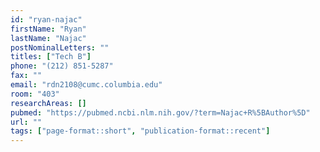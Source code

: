 ```yaml
---
id: "ryan-najac"
firstName: "Ryan"
lastName: "Najac"
postNominalLetters: ""
titles: ["Tech B"]
phone: "(212) 851-5287"
fax: ""
email: "rdn2108@cumc.columbia.edu"
room: "403"
researchAreas: []
pubmed: "https://pubmed.ncbi.nlm.nih.gov/?term=Najac+R%5BAuthor%5D"
url: ""
tags: ["page-format::short", "publication-format::recent"]
---
```

